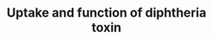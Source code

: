 ---
annotations:
- type: Pathway Ontology
  value: toxin and toxicant response pathway
authors:
- ReactomeTeam
- Fehrhart
description: Diphtheria is a serious, often fatal human disease associated with damage
  to many tissues. Bacteria in infected individuals, however, are typically confined
  to the lining of the throat or to a skin lesion; systemic effects are due to the
  secretion of an exotoxin encoded by a lysogenic bacteriophage. The toxin is encoded
  as a single polypeptide but is cleaved by host furin-like proteases to yield an
  aminoterminal fragment A and a carboxyterminal fragment B, linked by a disulfide
  bond. Toxin cleavage can occur when it first contacts the target cell surface, as
  annotated here, or as late as the point at which fragment A is released into the
  cytosol. Fragment B mediates toxin uptake into target cell endocytic vesicles, where
  acidification promotes a conformational change enabling fragment B to form a channel
  in the vesicle membrane through which fragment A is extruded into the target cell
  cytosol. Cleavage of the inter-fragment disulfide bond frees DT fragment A, which
  catalyzes ADP ribosylation of the translation elongation factor 2 (EEF2) in a target
  cell, thereby blocking protein synthesis. Neither fragment is toxic to human cells
  by itself (Collier 1975; Pappenheim 1977; Murphy 2011).  View original pathway at
  [http://www.reactome.org/PathwayBrowser/#DIAGRAM=5336415 Reactome].
last-edited: 2021-01-25
organisms:
- Homo sapiens
redirect_from:
- /index.php/Pathway:WP3360
- /instance/WP3360
schema-jsonld:
- '@context': https://schema.org/
  '@id': https://wikipathways.github.io/pathways/WP3360.html
  '@type': Dataset
  creator:
    '@type': Organization
    name: WikiPathways
  description: Diphtheria is a serious, often fatal human disease associated with
    damage to many tissues. Bacteria in infected individuals, however, are typically
    confined to the lining of the throat or to a skin lesion; systemic effects are
    due to the secretion of an exotoxin encoded by a lysogenic bacteriophage. The
    toxin is encoded as a single polypeptide but is cleaved by host furin-like proteases
    to yield an aminoterminal fragment A and a carboxyterminal fragment B, linked
    by a disulfide bond. Toxin cleavage can occur when it first contacts the target
    cell surface, as annotated here, or as late as the point at which fragment A is
    released into the cytosol. Fragment B mediates toxin uptake into target cell endocytic
    vesicles, where acidification promotes a conformational change enabling fragment
    B to form a channel in the vesicle membrane through which fragment A is extruded
    into the target cell cytosol. Cleavage of the inter-fragment disulfide bond frees
    DT fragment A, which catalyzes ADP ribosylation of the translation elongation
    factor 2 (EEF2) in a target cell, thereby blocking protein synthesis. Neither
    fragment is toxic to human cells by itself (Collier 1975; Pappenheim 1977; Murphy
    2011).  View original pathway at [http://www.reactome.org/PathwayBrowser/#DIAGRAM=5336415
    Reactome].
  keywords:
  - HSP90AB1
  - HBEGF(20-208)
  - TXNRD1
  - HSP90AA1
  - DT:HBEGF:CD9
  - ADP-ribo-EEF2
  - DT(33-225)
  - 'CD9 '
  - CD9
  - 'HBEGF(20-208) '
  - H+
  - NAD+
  - DT(226-567)
  - NAM
  - 'DT(226-567) disulfide bonded '
  - 'DT(33-225) disulfide bonded '
  - EEF2
  - DT A:B
  license: CC0
  name: Uptake and function of diphtheria toxin
seo: CreativeWork
title: Uptake and function of diphtheria toxin
wpid: WP3360
---